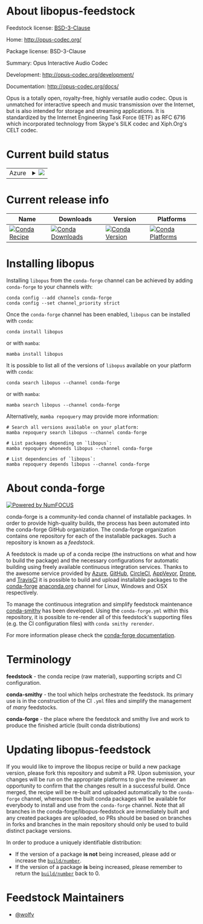 About libopus-feedstock
=======================

Feedstock license: [BSD-3-Clause](https://github.com/conda-forge/libopus-feedstock/blob/main/LICENSE.txt)

Home: http://opus-codec.org/

Package license: BSD-3-Clause

Summary: Opus Interactive Audio Codec

Development: http://opus-codec.org/development/

Documentation: http://opus-codec.org/docs/

Opus is a totally open, royalty-free, highly versatile
audio codec. Opus is unmatched for interactive speech
and music transmission over the Internet, but is also
intended for storage and streaming applications. It is
standardized by the Internet Engineering Task Force
(IETF) as RFC 6716 which incorporated technology from
Skype's SILK codec and Xiph.Org's CELT codec.


Current build status
====================


<table>
    
  <tr>
    <td>Azure</td>
    <td>
      <details>
        <summary>
          <a href="https://dev.azure.com/conda-forge/feedstock-builds/_build/latest?definitionId=11330&branchName=main">
            <img src="https://dev.azure.com/conda-forge/feedstock-builds/_apis/build/status/libopus-feedstock?branchName=main">
          </a>
        </summary>
        <table>
          <thead><tr><th>Variant</th><th>Status</th></tr></thead>
          <tbody><tr>
              <td>linux_64</td>
              <td>
                <a href="https://dev.azure.com/conda-forge/feedstock-builds/_build/latest?definitionId=11330&branchName=main">
                  <img src="https://dev.azure.com/conda-forge/feedstock-builds/_apis/build/status/libopus-feedstock?branchName=main&jobName=linux&configuration=linux%20linux_64_" alt="variant">
                </a>
              </td>
            </tr><tr>
              <td>linux_aarch64</td>
              <td>
                <a href="https://dev.azure.com/conda-forge/feedstock-builds/_build/latest?definitionId=11330&branchName=main">
                  <img src="https://dev.azure.com/conda-forge/feedstock-builds/_apis/build/status/libopus-feedstock?branchName=main&jobName=linux&configuration=linux%20linux_aarch64_" alt="variant">
                </a>
              </td>
            </tr><tr>
              <td>linux_ppc64le</td>
              <td>
                <a href="https://dev.azure.com/conda-forge/feedstock-builds/_build/latest?definitionId=11330&branchName=main">
                  <img src="https://dev.azure.com/conda-forge/feedstock-builds/_apis/build/status/libopus-feedstock?branchName=main&jobName=linux&configuration=linux%20linux_ppc64le_" alt="variant">
                </a>
              </td>
            </tr><tr>
              <td>osx_64</td>
              <td>
                <a href="https://dev.azure.com/conda-forge/feedstock-builds/_build/latest?definitionId=11330&branchName=main">
                  <img src="https://dev.azure.com/conda-forge/feedstock-builds/_apis/build/status/libopus-feedstock?branchName=main&jobName=osx&configuration=osx%20osx_64_" alt="variant">
                </a>
              </td>
            </tr><tr>
              <td>osx_arm64</td>
              <td>
                <a href="https://dev.azure.com/conda-forge/feedstock-builds/_build/latest?definitionId=11330&branchName=main">
                  <img src="https://dev.azure.com/conda-forge/feedstock-builds/_apis/build/status/libopus-feedstock?branchName=main&jobName=osx&configuration=osx%20osx_arm64_" alt="variant">
                </a>
              </td>
            </tr><tr>
              <td>win_64</td>
              <td>
                <a href="https://dev.azure.com/conda-forge/feedstock-builds/_build/latest?definitionId=11330&branchName=main">
                  <img src="https://dev.azure.com/conda-forge/feedstock-builds/_apis/build/status/libopus-feedstock?branchName=main&jobName=win&configuration=win%20win_64_" alt="variant">
                </a>
              </td>
            </tr>
          </tbody>
        </table>
      </details>
    </td>
  </tr>
</table>

Current release info
====================

| Name | Downloads | Version | Platforms |
| --- | --- | --- | --- |
| [![Conda Recipe](https://img.shields.io/badge/recipe-libopus-green.svg)](https://anaconda.org/conda-forge/libopus) | [![Conda Downloads](https://img.shields.io/conda/dn/conda-forge/libopus.svg)](https://anaconda.org/conda-forge/libopus) | [![Conda Version](https://img.shields.io/conda/vn/conda-forge/libopus.svg)](https://anaconda.org/conda-forge/libopus) | [![Conda Platforms](https://img.shields.io/conda/pn/conda-forge/libopus.svg)](https://anaconda.org/conda-forge/libopus) |

Installing libopus
==================

Installing `libopus` from the `conda-forge` channel can be achieved by adding `conda-forge` to your channels with:

```
conda config --add channels conda-forge
conda config --set channel_priority strict
```

Once the `conda-forge` channel has been enabled, `libopus` can be installed with `conda`:

```
conda install libopus
```

or with `mamba`:

```
mamba install libopus
```

It is possible to list all of the versions of `libopus` available on your platform with `conda`:

```
conda search libopus --channel conda-forge
```

or with `mamba`:

```
mamba search libopus --channel conda-forge
```

Alternatively, `mamba repoquery` may provide more information:

```
# Search all versions available on your platform:
mamba repoquery search libopus --channel conda-forge

# List packages depending on `libopus`:
mamba repoquery whoneeds libopus --channel conda-forge

# List dependencies of `libopus`:
mamba repoquery depends libopus --channel conda-forge
```


About conda-forge
=================

[![Powered by
NumFOCUS](https://img.shields.io/badge/powered%20by-NumFOCUS-orange.svg?style=flat&colorA=E1523D&colorB=007D8A)](https://numfocus.org)

conda-forge is a community-led conda channel of installable packages.
In order to provide high-quality builds, the process has been automated into the
conda-forge GitHub organization. The conda-forge organization contains one repository
for each of the installable packages. Such a repository is known as a *feedstock*.

A feedstock is made up of a conda recipe (the instructions on what and how to build
the package) and the necessary configurations for automatic building using freely
available continuous integration services. Thanks to the awesome service provided by
[Azure](https://azure.microsoft.com/en-us/services/devops/), [GitHub](https://github.com/),
[CircleCI](https://circleci.com/), [AppVeyor](https://www.appveyor.com/),
[Drone](https://cloud.drone.io/welcome), and [TravisCI](https://travis-ci.com/)
it is possible to build and upload installable packages to the
[conda-forge](https://anaconda.org/conda-forge) [anaconda.org](https://anaconda.org/)
channel for Linux, Windows and OSX respectively.

To manage the continuous integration and simplify feedstock maintenance
[conda-smithy](https://github.com/conda-forge/conda-smithy) has been developed.
Using the ``conda-forge.yml`` within this repository, it is possible to re-render all of
this feedstock's supporting files (e.g. the CI configuration files) with ``conda smithy rerender``.

For more information please check the [conda-forge documentation](https://conda-forge.org/docs/).

Terminology
===========

**feedstock** - the conda recipe (raw material), supporting scripts and CI configuration.

**conda-smithy** - the tool which helps orchestrate the feedstock.
                   Its primary use is in the construction of the CI ``.yml`` files
                   and simplify the management of *many* feedstocks.

**conda-forge** - the place where the feedstock and smithy live and work to
                  produce the finished article (built conda distributions)


Updating libopus-feedstock
==========================

If you would like to improve the libopus recipe or build a new
package version, please fork this repository and submit a PR. Upon submission,
your changes will be run on the appropriate platforms to give the reviewer an
opportunity to confirm that the changes result in a successful build. Once
merged, the recipe will be re-built and uploaded automatically to the
`conda-forge` channel, whereupon the built conda packages will be available for
everybody to install and use from the `conda-forge` channel.
Note that all branches in the conda-forge/libopus-feedstock are
immediately built and any created packages are uploaded, so PRs should be based
on branches in forks and branches in the main repository should only be used to
build distinct package versions.

In order to produce a uniquely identifiable distribution:
 * If the version of a package **is not** being increased, please add or increase
   the [``build/number``](https://docs.conda.io/projects/conda-build/en/latest/resources/define-metadata.html#build-number-and-string).
 * If the version of a package **is** being increased, please remember to return
   the [``build/number``](https://docs.conda.io/projects/conda-build/en/latest/resources/define-metadata.html#build-number-and-string)
   back to 0.

Feedstock Maintainers
=====================

* [@wolfv](https://github.com/wolfv/)

